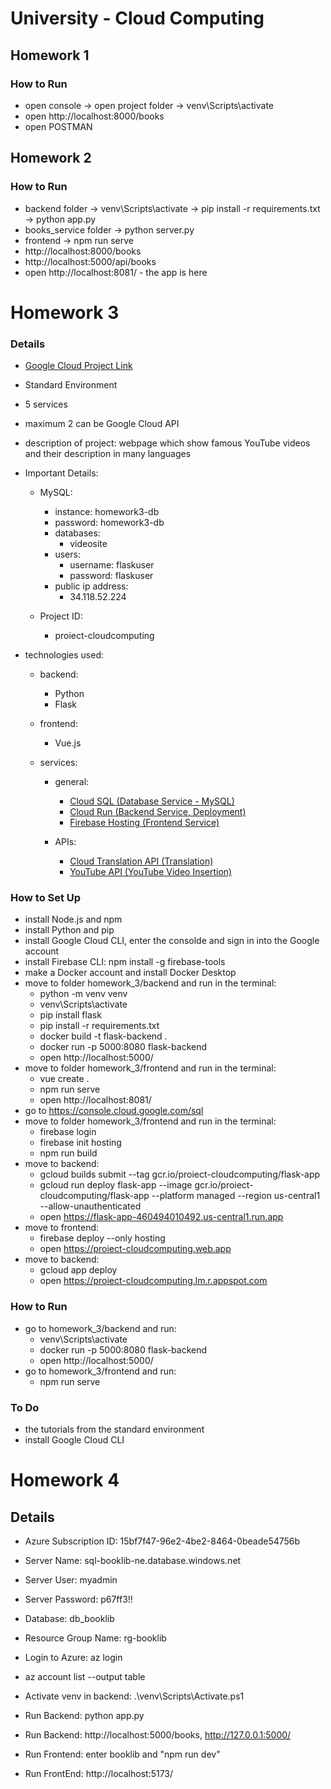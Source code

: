 # University - Cloud Computing


## Homework 1

### How to Run

- open console -> open project folder -> venv\Scripts\activate
- open http://localhost:8000/books
- open POSTMAN


## Homework 2

### How to Run

- backend folder -> venv\Scripts\activate -> pip install -r requirements.txt -> python app.py
- books_service folder -> python server.py
- frontend -> npm run serve
- http://localhost:8000/books
- http://localhost:5000/api/books
- open http://localhost:8081/ - the app is here


# Homework 3

### Details

- [Google Cloud Project Link](https://console.cloud.google.com/home/dashboard?invt=Abt8_w&project=proiect-cloudcomputing)
- Standard Environment
- 5 services
- maximum 2 can be Google Cloud API
- description of project: webpage which show famous YouTube videos and their description in many languages

- Important Details:

    - MySQL:

        - instance: homework3-db
        - password: homework3-db
        - databases:
            - videosite
        - users:
            - username: flaskuser
            - password: flaskuser
        - public ip address:
            - 34.118.52.224

    - Project ID:

        - proiect-cloudcomputing

- technologies used:

    - backend:
    
        - Python
        - Flask

    - frontend:
    
        - Vue.js

    - services:

        - general:

            - [Cloud SQL (Database Service - MySQL)](https://console.cloud.google.com/sql/choose-instance-engine?invt=Abt9Bg&project=proiect-cloudcomputing)
            - [Cloud Run (Backend Service, Deployment)](https://console.cloud.google.com/run?invt=Abt8_w&project=proiect-cloudcomputing)
            - [Firebase Hosting (Frontend Service)](https://console.cloud.google.com/firebase?invt=Abt9vw&project=proiect-cloudcomputing)
        
        - APIs:

            - [Cloud Translation API (Translation)](https://console.cloud.google.com/apis/library/translate.googleapis.com?invt=Abt9DA&project=skilled-mile-455515-t8)
            - [YouTube API (YouTube Video Insertion)](https://console.cloud.google.com/apis/library/youtube.googleapis.com?invt=Abt9HA&project=skilled-mile-455515-t8)


### How to Set Up

- install Node.js and npm
- install Python and pip
- install Google Cloud CLI, enter the consolde and sign in into the Google account
- install Firebase CLI: npm install -g firebase-tools
- make a Docker account and install Docker Desktop
- move to folder homework_3/backend and run in the terminal:
    - python -m venv venv
    - venv\Scripts\activate
    - pip install flask
    - pip install -r requirements.txt
    - docker build -t flask-backend .
    - docker run -p 5000:8080 flask-backend
    - open http://localhost:5000/
- move to folder homework_3/frontend and run in the terminal:
    - vue create .
    - npm run serve
    - open http://localhost:8081/
- go to https://console.cloud.google.com/sql
- move to folder homework_3/frontend and run in the terminal:
    - firebase login
    - firebase init hosting
    - npm run build
- move to backend:
    - gcloud builds submit --tag gcr.io/proiect-cloudcomputing/flask-app
    - gcloud run deploy flask-app --image gcr.io/proiect-cloudcomputing/flask-app --platform managed --region us-central1 --allow-unauthenticated
    - open https://flask-app-460494010492.us-central1.run.app
- move to frontend:
    - firebase deploy --only hosting
    - open https://proiect-cloudcomputing.web.app
- move to backend:
    - gcloud app deploy
    - open https://proiect-cloudcomputing.lm.r.appspot.com

### How to Run

- go to homework_3/backend and run:
    - venv\Scripts\activate
    - docker run -p 5000:8080 flask-backend
    - open http://localhost:5000/
- go to homework_3/frontend and run:
    - npm run serve


### To Do

- the tutorials from the standard environment
- install Google Cloud CLI



# Homework 4

## Details

- Azure Subscription ID: 15bf7f47-96e2-4be2-8464-0beade54756b
- Server Name: sql-booklib-ne.database.windows.net
- Server User: myadmin
- Server Password: p67ff3!!
- Database: db_booklib
- Resource Group Name: rg-booklib

- Login to Azure: az login
- az account list --output table

- Activate venv in backend: .\venv\Scripts\Activate.ps1
- Run Backend: python app.py
- Run Backend: http://localhost:5000/books, http://127.0.0.1:5000/

- Run Frontend: enter booklib and "npm run dev"
- Run FrontEnd: http://localhost:5173/
